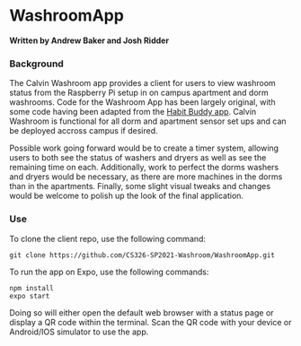 # WashroomApp  
**Written by Andrew Baker and Josh Ridder**  

### Background
The Calvin Washroom app provides a client for users to view washroom status from the Raspberry Pi setup in on campus apartment and dorm washrooms. Code for the Washroom App has been largely original, with some code having been adapted from the [Habit Buddy app](https://github.com/calvin-cs262-fall2020-teamH/habitbuddy-client). Calvin Washroom is functional for all dorm and apartment sensor set ups and can be deployed accross campus if desired.   

Possible work going forward would be to create a timer system, allowing users to both see the status of washers and dryers as well as see the remaining time on each. Additionally, work to perfect the dorms washers and dryers would be necessary, as there are more machines in the dorms than in the apartments. Finally, some slight visual tweaks and changes would be welcome to polish up the look of the final application. 

### Use
To clone the client repo, use the following command:
```
git clone https://github.com/CS326-SP2021-Washroom/WashroomApp.git
```

To run the app on Expo, use the following commands:
```
npm install
expo start
```
Doing so will either open the default web browser with a status page or display a QR code within the terminal. Scan the QR code with your device or Android/IOS simulator to use the app.
